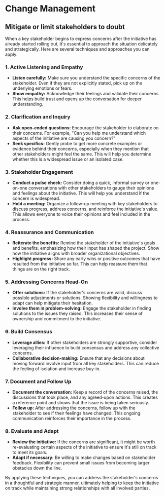 # Change Management

## Mitigate or limit stakeholders to doubt

When a key stakeholder begins to express concerns after the initiative has already started rolling out, it's essential to approach the situation delicately and strategically. Here are several techniques and approaches you can apply:

### 1. **Active Listening and Empathy**
   - **Listen carefully:** Make sure you understand the specific concerns of the stakeholder. Even if they are not explicitly stated, pick up on the underlying emotions or fears.
   - **Show empathy:** Acknowledge their feelings and validate their concerns. This helps build trust and opens up the conversation for deeper understanding.

### 2. **Clarification and Inquiry**
   - **Ask open-ended questions:** Encourage the stakeholder to elaborate on their concerns. For example, "Can you help me understand which aspects of the initiative are causing you concern?"
   - **Seek specifics:** Gently probe to get more concrete examples or evidence behind their concerns, especially when they mention that other stakeholders might feel the same. This will help you determine whether this is a widespread issue or an isolated case.

### 3. **Stakeholder Engagement**
   - **Conduct a pulse check:** Consider doing a quick, informal survey or one-on-one conversations with other stakeholders to gauge their opinions and feelings about the initiative. This will help you understand if the concern is widespread.
   - **Hold a meeting:** Organize a follow-up meeting with key stakeholders to discuss progress, address concerns, and reinforce the initiative's value. This allows everyone to voice their opinions and feel included in the process.

### 4. **Reassurance and Communication**
   - **Reiterate the benefits:** Remind the stakeholder of the initiative's goals and benefits, emphasizing how their input has shaped the project. Show how the initiative aligns with broader organizational objectives.
   - **Highlight progress:** Share any early wins or positive outcomes that have resulted from the initiative so far. This can help reassure them that things are on the right track.

### 5. **Addressing Concerns Head-On**
   - **Offer solutions:** If the stakeholder's concerns are valid, discuss possible adjustments or solutions. Showing flexibility and willingness to adapt can help mitigate their hesitation.
   - **Involve them in problem-solving:** Engage the stakeholder in finding solutions to the issues they raised. This increases their sense of ownership and commitment to the initiative.

### 6. **Build Consensus**
   - **Leverage allies:** If other stakeholders are strongly supportive, consider leveraging their influence to build consensus and address any collective concerns.
   - **Collaborative decision-making:** Ensure that any decisions about moving forward involve input from all key stakeholders. This can reduce the feeling of isolation and increase buy-in.

### 7. **Document and Follow Up**
   - **Document the conversation:** Keep a record of the concerns raised, the discussions that took place, and any agreed-upon actions. This creates a reference point and shows that the issue is being taken seriously.
   - **Follow up:** After addressing the concerns, follow up with the stakeholder to see if their feelings have changed. This ongoing communication reinforces their importance in the process.

### 8. **Evaluate and Adapt**
   - **Review the initiative:** If the concerns are significant, it might be worth re-evaluating certain aspects of the initiative to ensure it's still on track to meet its goals.
   - **Adapt if necessary:** Be willing to make changes based on stakeholder feedback. Flexibility can prevent small issues from becoming larger obstacles down the line.

By applying these techniques, you can address the stakeholder's concerns in a thoughtful and strategic manner, ultimately helping to keep the initiative on track while maintaining strong relationships with all involved parties.

